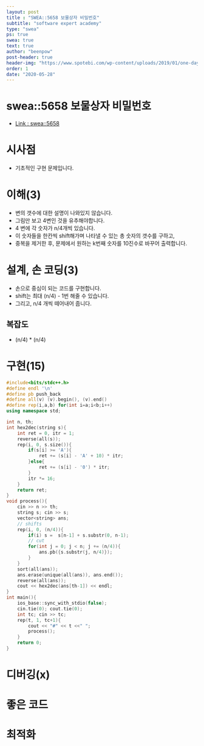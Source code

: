 ```yaml
---
layout: post
title : "SWEA::5658 보물상자 비밀번호"
subtitle: "software expert academy"
type: "swea"
ps: true                          
swea: true
text: true
author: "beenpow"
post-header: true
header-img: "https://www.spotebi.com/wp-content/uploads/2019/01/one-day-day-one-workout-motivation-spotebi.jpg"
order: 1
date: "2020-05-28"
---
```

# swea::5658 보물상자 비밀번호
- [Link : swea::5658](https://swexpertacademy.com/main/code/problem/problemDetail.do?contestProbId=AWXRUN9KfZ8DFAUo)

# 시사점
- 기초적인 구현 문제입니다.

# 이해(3)
- 변의 갯수에 대한 설명이 나와있지 않습니다.
- 그림만 보고 4변인 것을 유추해야합니다.
- 4 변에 각 숫자가 n/4개씩 있습니다.
- 이 숫자들을 한칸씩 shift해가며 나타낼 수 있는 총 숫자의 갯수를 구하고,
- 중복을 제거한 후, 문제에서 원하는 k번째 숫자를 10진수로 바꾸어 출력합니다.

# 설계, 손 코딩(3)
- 손으로 중심이 되는 코드를 구현합니다.
- shift는 최대 (n/4) - 1번 해줄 수 있습니다.
- 그리고, n/4 개씩 떼어내어 줍니다.

## 복잡도
- (n/4) * (n/4)

# 구현(15)

```cpp
#include<bits/stdc++.h>
#define endl '\n'
#define pb push_back
#define all(v) (v).begin(), (v).end()
#define rep(i,a,b) for(int i=a;i<b;i++)
using namespace std;

int n, th;
int hex2dec(string s){
    int ret = 0, itr = 1;
    reverse(all(s));
    rep(i, 0, s.size()){
        if(s[i] >= 'A'){
            ret += (s[i] - 'A' + 10) * itr;
        }else{
            ret += (s[i] - '0') * itr;
        }
        itr *= 16;
    }
    return ret;
}
void process(){
    cin >> n >> th;
    string s; cin >> s;
    vector<string> ans;
    // shifts
    rep(i, 0, (n/4)){
        if(i) s =  s[n-1] + s.substr(0, n-1);
        // cut
        for(int j = 0; j < n; j += (n/4)){
            ans.pb({s.substr(j, n/4)});
        }
    }
    sort(all(ans));
    ans.erase(unique(all(ans)), ans.end());
    reverse(all(ans));
    cout << hex2dec(ans[th-1]) << endl;
}
int main(){
    ios_base::sync_with_stdio(false);
    cin.tie(0); cout.tie(0);
    int tc; cin >> tc;
    rep(t, 1, tc+1){
        cout << "#" << t <<" ";
        process();
    }
    return 0;
}
```

# 디버깅(x)

# 좋은 코드

# 최적화
